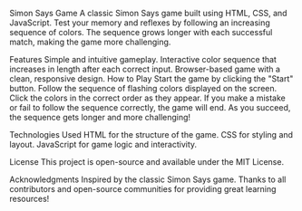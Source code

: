 Simon Says Game
A classic Simon Says game built using HTML, CSS, and JavaScript. Test your memory and reflexes by following an increasing sequence of colors. The sequence grows longer with each successful match, making the game more challenging.

Features
Simple and intuitive gameplay.
Interactive color sequence that increases in length after each correct input.
Browser-based game with a clean, responsive design.
How to Play
Start the game by clicking the "Start" button.
Follow the sequence of flashing colors displayed on the screen.
Click the colors in the correct order as they appear.
If you make a mistake or fail to follow the sequence correctly, the game will end.
As you succeed, the sequence gets longer and more challenging!

Technologies Used
HTML for the structure of the game.
CSS for styling and layout.
JavaScript for game logic and interactivity.

License
This project is open-source and available under the MIT License.

Acknowledgments
Inspired by the classic Simon Says game.
Thanks to all contributors and open-source communities for providing great learning resources!
